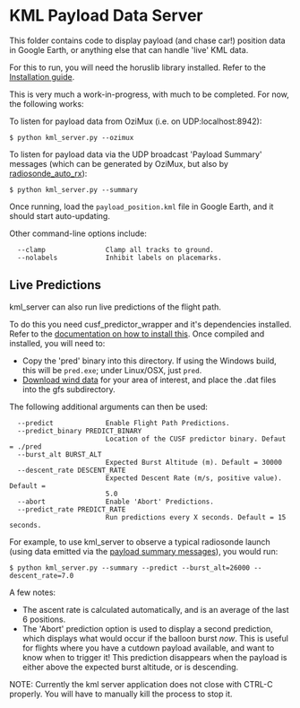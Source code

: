 # KML Payload Data Server

This folder contains code to display payload (and chase car!) position data in Google Earth, or anything else that can handle 'live' KML data.

For this to run, you will need the horuslib library installed. Refer to the [Installation guide](https://github.com/projecthorus/horus_utils/wiki/1.-Dependencies-&-Installation).

This is very much a work-in-progress, with much to be completed. For now, the following works:

To listen for payload data from OziMux (i.e. on UDP:localhost:8942):
```
$ python kml_server.py --ozimux
```

To listen for payload data via the UDP broadcast 'Payload Summary' messages (which can be generated by OziMux, but also by [radiosonde_auto_rx](https://github.com/projecthorus/radiosonde_auto_rx/)):
```
$ python kml_server.py --summary
```

Once running, load the `payload_position.kml` file in Google Earth, and it should start auto-updating.

Other command-line options include:
```
  --clamp               Clamp all tracks to ground.
  --nolabels            Inhibit labels on placemarks.
```


## Live Predictions
kml_server can also run live predictions of the flight path. 

To do this you need cusf_predictor_wrapper and it's dependencies installed. Refer to the [documentation on how to install this](https://github.com/darksidelemm/cusf_predictor_wrapper/).
Once compiled and installed, you will need to: 
 * Copy the 'pred' binary into this directory. If using the Windows build, this will be `pred.exe`; under Linux/OSX, just `pred`.
 * [Download wind data](https://github.com/darksidelemm/cusf_predictor_wrapper/#3-getting-wind-data) for your area of interest, and place the .dat files into the gfs subdirectory. 

The following additional arguments can then be used:

```
  --predict             Enable Flight Path Predictions.
  --predict_binary PREDICT_BINARY
                        Location of the CUSF predictor binary. Defaut = ./pred
  --burst_alt BURST_ALT
                        Expected Burst Altitude (m). Default = 30000
  --descent_rate DESCENT_RATE
                        Expected Descent Rate (m/s, positive value). Default =
                        5.0
  --abort               Enable 'Abort' Predictions.
  --predict_rate PREDICT_RATE
                        Run predictions every X seconds. Default = 15 seconds.
```

For example, to use kml_server to observe a typical radiosonde launch (using data emitted via the [payload summary messages](https://github.com/projecthorus/radiosonde_auto_rx/wiki/Configuration-Settings#payload-summary-output)), you would run:
```
$ python kml_server.py --summary --predict --burst_alt=26000 --descent_rate=7.0
```


A few notes:
 * The ascent rate is calculated automatically, and is an average of the last 6 positions.
 * The 'Abort' prediction option is used to display a second prediction, which displays what would occur if the balloon burst *now*. This is useful for flights where you have a cutdown payload available, and want to know when to trigger it! This prediction disappears when the payload is either above the expected burst altitude, or is descending.


NOTE: Currently the kml server application does not close with CTRL-C properly. You will have to manually kill the process to stop it.